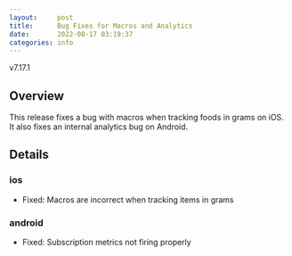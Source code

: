 ```yaml
---
layout:     post
title:      Bug Fixes for Macros and Analytics
date:       2022-08-17 03:19:37
categories: info
---
```


v7.17.1

## Overview
This release fixes a bug with macros when tracking foods in grams on iOS. It also fixes an internal analytics bug on Android.


## Details

### ios
* Fixed: Macros are incorrect when tracking items in grams

### android
* Fixed: Subscription metrics not firing properly
